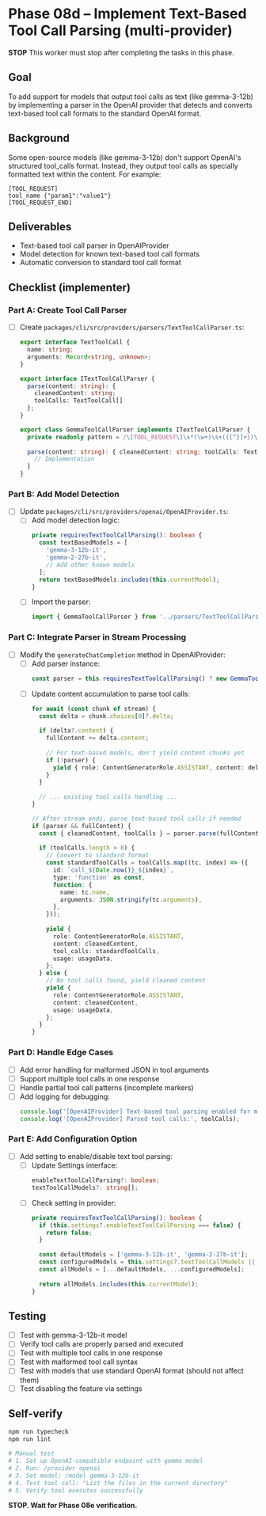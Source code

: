 # Phase 08d – Implement Text-Based Tool Call Parsing (multi-provider)

**STOP**
This worker must stop after completing the tasks in this phase.

## Goal

To add support for models that output tool calls as text (like gemma-3-12b) by implementing a parser in the OpenAI provider that detects and converts text-based tool call formats to the standard OpenAI format.

## Background

Some open-source models (like gemma-3-12b) don't support OpenAI's structured tool_calls format. Instead, they output tool calls as specially formatted text within the content. For example:

```
[TOOL_REQUEST]
tool_name {"param1":"value1"}
[TOOL_REQUEST_END]
```

## Deliverables

- Text-based tool call parser in OpenAIProvider
- Model detection for known text-based tool call formats
- Automatic conversion to standard tool call format

## Checklist (implementer)

### Part A: Create Tool Call Parser

- [ ] Create `packages/cli/src/providers/parsers/TextToolCallParser.ts`:
  ```typescript
  export interface TextToolCall {
    name: string;
    arguments: Record<string, unknown>;
  }
  
  export interface ITextToolCallParser {
    parse(content: string): { 
      cleanedContent: string; 
      toolCalls: TextToolCall[] 
    };
  }
  
  export class GemmaToolCallParser implements ITextToolCallParser {
    private readonly pattern = /\[TOOL_REQUEST\]\s*(\w+)\s+({[^}]+})\s*\[TOOL_REQUEST_END\]/g;
    
    parse(content: string): { cleanedContent: string; toolCalls: TextToolCall[] } {
      // Implementation
    }
  }
  ```

### Part B: Add Model Detection

- [ ] Update `packages/cli/src/providers/openai/OpenAIProvider.ts`:
  - [ ] Add model detection logic:
    ```typescript
    private requiresTextToolCallParsing(): boolean {
      const textBasedModels = [
        'gemma-3-12b-it',
        'gemma-2-27b-it',
        // Add other known models
      ];
      return textBasedModels.includes(this.currentModel);
    }
    ```
  - [ ] Import the parser:
    ```typescript
    import { GemmaToolCallParser } from '../parsers/TextToolCallParser.js';
    ```

### Part C: Integrate Parser in Stream Processing

- [ ] Modify the `generateChatCompletion` method in OpenAIProvider:
  - [ ] Add parser instance:
    ```typescript
    const parser = this.requiresTextToolCallParsing() ? new GemmaToolCallParser() : null;
    ```
  - [ ] Update content accumulation to parse tool calls:
    ```typescript
    for await (const chunk of stream) {
      const delta = chunk.choices[0]?.delta;
      
      if (delta?.content) {
        fullContent += delta.content;
        
        // For text-based models, don't yield content chunks yet
        if (!parser) {
          yield { role: ContentGeneratorRole.ASSISTANT, content: delta.content };
        }
      }
      
      // ... existing tool_calls handling ...
    }
    
    // After stream ends, parse text-based tool calls if needed
    if (parser && fullContent) {
      const { cleanedContent, toolCalls } = parser.parse(fullContent);
      
      if (toolCalls.length > 0) {
        // Convert to standard format
        const standardToolCalls = toolCalls.map((tc, index) => ({
          id: `call_${Date.now()}_${index}`,
          type: 'function' as const,
          function: {
            name: tc.name,
            arguments: JSON.stringify(tc.arguments),
          },
        }));
        
        yield {
          role: ContentGeneratorRole.ASSISTANT,
          content: cleanedContent,
          tool_calls: standardToolCalls,
          usage: usageData,
        };
      } else {
        // No tool calls found, yield cleaned content
        yield {
          role: ContentGeneratorRole.ASSISTANT,
          content: cleanedContent,
          usage: usageData,
        };
      }
    }
    ```

### Part D: Handle Edge Cases

- [ ] Add error handling for malformed JSON in tool arguments
- [ ] Support multiple tool calls in one response
- [ ] Handle partial tool call patterns (incomplete markers)
- [ ] Add logging for debugging:
  ```typescript
  console.log('[OpenAIProvider] Text-based tool parsing enabled for model:', this.currentModel);
  console.log('[OpenAIProvider] Parsed tool calls:', toolCalls);
  ```

### Part E: Add Configuration Option

- [ ] Add setting to enable/disable text tool parsing:
  - [ ] Update Settings interface:
    ```typescript
    enableTextToolCallParsing?: boolean;
    textToolCallModels?: string[];
    ```
  - [ ] Check setting in provider:
    ```typescript
    private requiresTextToolCallParsing(): boolean {
      if (this.settings?.enableTextToolCallParsing === false) {
        return false;
      }
      
      const defaultModels = ['gemma-3-12b-it', 'gemma-2-27b-it'];
      const configuredModels = this.settings?.textToolCallModels || [];
      const allModels = [...defaultModels, ...configuredModels];
      
      return allModels.includes(this.currentModel);
    }
    ```

## Testing

- [ ] Test with gemma-3-12b-it model
- [ ] Verify tool calls are properly parsed and executed
- [ ] Test with multiple tool calls in one response
- [ ] Test with malformed tool call syntax
- [ ] Test with models that use standard OpenAI format (should not affect them)
- [ ] Test disabling the feature via settings

## Self-verify

```bash
npm run typecheck
npm run lint

# Manual test
# 1. Set up OpenAI-compatible endpoint with gemma model
# 2. Run: /provider openai
# 3. Set model: /model gemma-3-12b-it
# 4. Test tool call: "List the files in the current directory"
# 5. Verify tool executes successfully
```

**STOP. Wait for Phase 08e verification.**